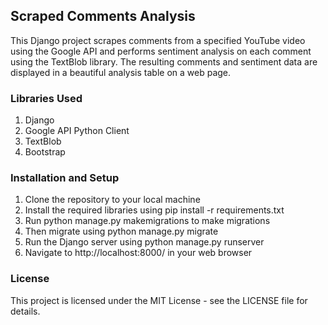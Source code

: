 ## Scraped Comments Analysis
This Django project scrapes comments from a specified YouTube video using the Google API and performs sentiment analysis on each comment using the TextBlob library. The resulting comments and sentiment data are displayed in a beautiful analysis table on a web page.

### Libraries Used
1. Django
2. Google API Python Client
3. TextBlob
4. Bootstrap

### Installation and Setup
1. Clone the repository to your local machine
2. Install the required libraries using pip install -r requirements.txt
3. Run python manage.py makemigrations to make migrations
4. Then migrate using python manage.py migrate
5. Run the Django server using python manage.py runserver
6. Navigate to http://localhost:8000/ in your web browser

### License
This project is licensed under the MIT License - see the LICENSE file for details.
